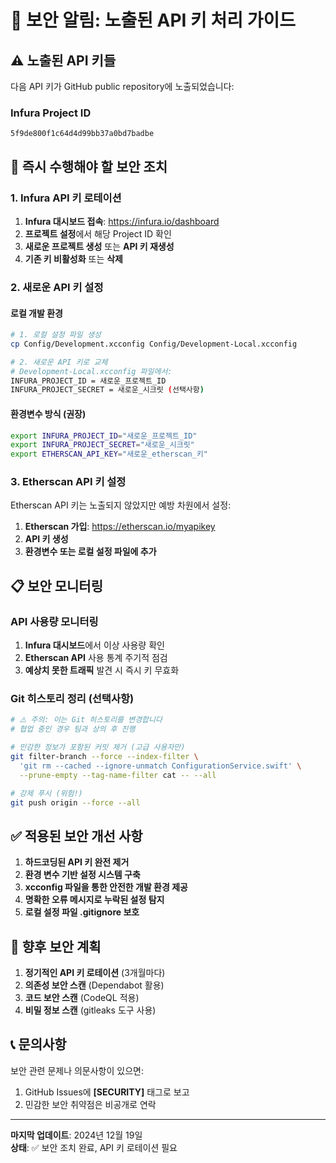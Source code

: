# 🚨 보안 알림: 노출된 API 키 처리 가이드

## ⚠️ 노출된 API 키들

다음 API 키가 GitHub public repository에 노출되었습니다:

### Infura Project ID
```
5f9de800f1c64d4d99bb37a0bd7badbe
```

## 🔄 즉시 수행해야 할 보안 조치

### 1. Infura API 키 로테이션

1. **Infura 대시보드 접속**: https://infura.io/dashboard
2. **프로젝트 설정**에서 해당 Project ID 확인
3. **새로운 프로젝트 생성** 또는 **API 키 재생성**
4. **기존 키 비활성화** 또는 **삭제**

### 2. 새로운 API 키 설정

#### 로컬 개발 환경
```bash
# 1. 로컬 설정 파일 생성
cp Config/Development.xcconfig Config/Development-Local.xcconfig

# 2. 새로운 API 키로 교체
# Development-Local.xcconfig 파일에서:
INFURA_PROJECT_ID = 새로운_프로젝트_ID
INFURA_PROJECT_SECRET = 새로운_시크릿 (선택사항)
```

#### 환경변수 방식 (권장)
```bash
export INFURA_PROJECT_ID="새로운_프로젝트_ID"
export INFURA_PROJECT_SECRET="새로운_시크릿"
export ETHERSCAN_API_KEY="새로운_etherscan_키"
```

### 3. Etherscan API 키 설정

Etherscan API 키는 노출되지 않았지만 예방 차원에서 설정:

1. **Etherscan 가입**: https://etherscan.io/myapikey
2. **API 키 생성**
3. **환경변수 또는 로컬 설정 파일에 추가**

## 📋 보안 모니터링

### API 사용량 모니터링
1. **Infura 대시보드**에서 이상 사용량 확인
2. **Etherscan API** 사용 통계 주기적 점검
3. **예상치 못한 트래픽** 발견 시 즉시 키 무효화

### Git 히스토리 정리 (선택사항)
```bash
# ⚠️ 주의: 이는 Git 히스토리를 변경합니다
# 협업 중인 경우 팀과 상의 후 진행

# 민감한 정보가 포함된 커밋 제거 (고급 사용자만)
git filter-branch --force --index-filter \
  'git rm --cached --ignore-unmatch ConfigurationService.swift' \
  --prune-empty --tag-name-filter cat -- --all

# 강제 푸시 (위험!)
git push origin --force --all
```

## ✅ 적용된 보안 개선 사항

1. **하드코딩된 API 키 완전 제거**
2. **환경 변수 기반 설정 시스템 구축**
3. **xcconfig 파일을 통한 안전한 개발 환경 제공**
4. **명확한 오류 메시지로 누락된 설정 탐지**
5. **로컬 설정 파일 .gitignore 보호**

## 🔮 향후 보안 계획

1. **정기적인 API 키 로테이션** (3개월마다)
2. **의존성 보안 스캔** (Dependabot 활용)
3. **코드 보안 스캔** (CodeQL 적용)
4. **비밀 정보 스캔** (gitleaks 도구 사용)

## 📞 문의사항

보안 관련 문제나 의문사항이 있으면:
1. GitHub Issues에 **[SECURITY]** 태그로 보고
2. 민감한 보안 취약점은 비공개로 연락

---

**마지막 업데이트**: 2024년 12월 19일  
**상태**: ✅ 보안 조치 완료, API 키 로테이션 필요